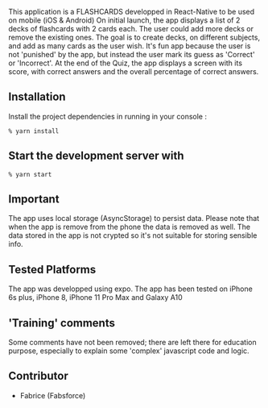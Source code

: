 This application is a FLASHCARDS developped in React-Native to be used on mobile (iOS & Android)
On initial launch, the app displays a list of 2 decks of flashcards with 2 cards each.
The user could add more decks or remove the existing ones.
The goal is to create decks, on different subjects, and add as many cards as the user wish.
It's fun app because the user is not 'punished' by the app, but instead the user mark its guess as 'Correct' or 'Incorrect'. 
At the end of the Quiz, the app displays a screen with its score, with correct answers and the overall percentage of correct answers.

## Installation

Install the project dependencies in running in your console :

`% yarn install`

## Start the development server with

`% yarn start`

## Important
The app uses local storage (AsyncStorage) to persist data. Please note that when the app is remove from the phone the data is removed as well. 
The data stored in the app is not crypted so it's not suitable for storing sensible info.

## Tested Platforms

The app was developped using expo. The app has been tested on iPhone 6s plus, iPhone 8, iPhone 11 Pro Max and Galaxy A10

## 'Training' comments
Some comments have not been removed; there are left there for education purpose, especially to explain some 'complex' javascript code and logic.

## Contributor
* Fabrice (Fabsforce)